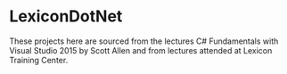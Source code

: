 # LexiconDotNet
These projects here are sourced from the lectures C# Fundamentals with Visual Studio 2015 by Scott Allen and from lectures attended 
at Lexicon Training Center.
